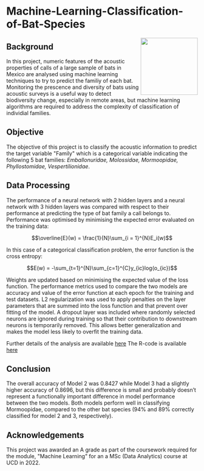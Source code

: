 # Machine-Learning-Classification-of-Bat-Species

<img align="right" height=150 src="https://user-images.githubusercontent.com/29300100/196709192-fd2362ec-8d9c-4ebf-a4bd-c7ddd2b3e4b2.png">


## Background

In this project, numeric features of the acoustic properties of calls of a large sample of bats in Mexico are analysed using machine learning techniques to try to predict the familiy of each bat.  Monitoring the prescence and diversity of bats using acoustic surveys is a useful way to detect biodiversity change, especially in remote areas, but machine learning algorithms are required to address the complexity of classification of individial families.

## Objective
The objective of this project is to classify the acoustic information to predict the target variable "Family" which is a categorical variable indicating the following 5 bat families: _Emballonuridae, Molossidae, Mormoopidae, Phyllostomidae, Vespertilionidae_.  

## Data Processing
The performance of a neural network with 2 hidden layers and a neural network with 3 hidden layers was compared with respect to their performance at predicting the type of bat family a call belongs to. Performance was optimised by minimising the expected error evaluated on the training data:  

$$\overline{E}(w) = \frac{1}{N}\sum_{i = 1}^{N}E_i(w)$$

In this case of a categorical classification problem, the error function is the cross entropy: 

$$E(w) = -\sum_{t=1}^{N}\sum_{c=1}^{C}y_{ic}log(o_{ic})$$

Weights are updated based on minimising the expected value of the loss function.  The performance metrics used to compare the two models are accuracy and value of the error function at each epoch for the training and test datasets. L2 regularization was used to apply penalties on the layer parameters that are summed into the loss function and that prevent over fitting of the model.  A dropout layer was included where randomly selected neurons are ignored during training so that their contribution to downstream neurons is temporarily removed.  This allows better generalization and makes the model less likely to overfit the training data.

Further details of the analysis are available [here](https://github.com/cawyse9/Machine-Learning-Classification-of-Bat-Species/blob/main/Analysis%20and%20Code/Application%20of%20a%20Neural%20Network%20for%20Bat%20Family%20Classification%20from%20Call%20Sounds.pdf)
The R-code is available [here](https://github.com/cawyse9/Machine-Learning-Classification-of-Bat-Species/blob/main/Analysis%20and%20Code/bats.R)

## Conclusion
The overall accuracy of Model 2 was 0.8427 while Model 3 had a slightly higher accuracy of 0.8696, but this difference is small and probably doesn’t represent a functionally important difference in model performance between the two models. Both models perform well in classifying Mormoopidae, compared to the other bat species (94% and 89% correctly classified for model 2 and 3, respectively).    

## Acknowledgements
This project was awarded an A grade as part of the coursework required for the module, "Machine Learning" for an a MSc (Data Analytics) course at UCD in 2022. 
